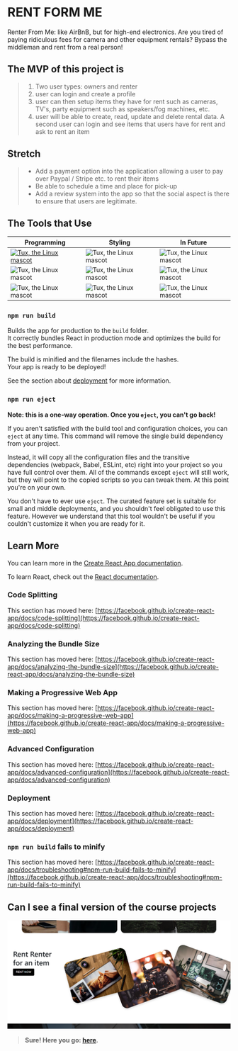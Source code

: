 
# RENT FORM ME

Renter From Me: like AirBnB, but for high-end electronics. Are you tired of paying ridiculous fees for camera and other equipment rentals? Bypass the middleman and rent from a real person!
## The MVP of this project is 

>1. Two user types: owners and renter
>2. user can login and create a profile
>3. user can then setup items they have for rent such as cameras, TV's, party equipment such as speakers/fog machines, etc.
>4. user will be able to create, read, update and delete rental data. A second user can login and see items that users have for rent and ask to rent an item

## Stretch

>- Add a payment option into the application allowing a user to pay over Paypal / Stripe etc. to rent their items
>- Be able to schedule a time and place for pick-up
>- Add a review system into the app so that the social aspect is there to ensure that users are legitimate.

## The Tools that Use
<!--  -->

| Programming | Styling | In Future|
| --------------- | --------------- | --------------- |
| [![Tux, the Linux mascot](https://bit.ly/3NZkupI)](https://reactjs.org/)  | ![![Tux, the Linux mascot](https://bit.ly/3NYEkl8)](https://www.w3schools.com/css/) | ![![Tux, the Linux mascot](https://bit.ly/3KvOFCP)](https://sass-lang.com/) |
|![![Tux, the Linux mascot](https://bit.ly/37zccV5)](https://redux.js.org/)  | ![![Tux, the Linux mascot](https://bit.ly/37CEGxb)](https://getbootstrap.com/)  | ![![Tux, the Linux mascot](https://bit.ly/3JlEejW)](https://www.remotion.dev/)  |
| ![![Tux, the Linux mascot](https://bit.ly/3O05Vm4)](https://developer.mozilla.org/en-US/docs/Web/JavaScript)  | ![![Tux, the Linux mascot](https://bit.ly/3KuaBhO)](https://mui.com/)  | ![![Tux, the Linux mascot](https://bit.ly/3urpyvy)](https://icomoon.io/)  |

### `npm run build`

Builds the app for production to the `build` folder.\
It correctly bundles React in production mode and optimizes the build for the best performance.

The build is minified and the filenames include the hashes.\
Your app is ready to be deployed!

See the section about [deployment](https://facebook.github.io/create-react-app/docs/deployment) for more information.

### `npm run eject`

**Note: this is a one-way operation. Once you `eject`, you can't go back!**

If you aren't satisfied with the build tool and configuration choices, you can `eject` at any time. This command will remove the single build dependency from your project.

Instead, it will copy all the configuration files and the transitive dependencies (webpack, Babel, ESLint, etc) right into your project so you have full control over them. All of the commands except `eject` will still work, but they will point to the copied scripts so you can tweak them. At this point you're on your own.

You don't have to ever use `eject`. The curated feature set is suitable for small and middle deployments, and you shouldn't feel obligated to use this feature. However we understand that this tool wouldn't be useful if you couldn't customize it when you are ready for it.

## Learn More

You can learn more in the [Create React App documentation](https://facebook.github.io/create-react-app/docs/getting-started).

To learn React, check out the [React documentation](https://reactjs.org/).

### Code Splitting

This section has moved here: [https://facebook.github.io/create-react-app/docs/code-splitting](https://facebook.github.io/create-react-app/docs/code-splitting)

### Analyzing the Bundle Size

This section has moved here: [https://facebook.github.io/create-react-app/docs/analyzing-the-bundle-size](https://facebook.github.io/create-react-app/docs/analyzing-the-bundle-size)

### Making a Progressive Web App

This section has moved here: [https://facebook.github.io/create-react-app/docs/making-a-progressive-web-app](https://facebook.github.io/create-react-app/docs/making-a-progressive-web-app)

### Advanced Configuration

This section has moved here: [https://facebook.github.io/create-react-app/docs/advanced-configuration](https://facebook.github.io/create-react-app/docs/advanced-configuration)

### Deployment

This section has moved here: [https://facebook.github.io/create-react-app/docs/deployment](https://facebook.github.io/create-react-app/docs/deployment)

### `npm run build` fails to minify

This section has moved here: [https://facebook.github.io/create-react-app/docs/troubleshooting#npm-run-build-fails-to-minify](https://facebook.github.io/create-react-app/docs/troubleshooting#npm-run-build-fails-to-minify)

## Can I see a final version of the course projects 

![Tux, the Linux mascot](src/asset//projectImage.png) 

> **Sure! Here you go:  [here](https://renter-me.netlify.app/).**
